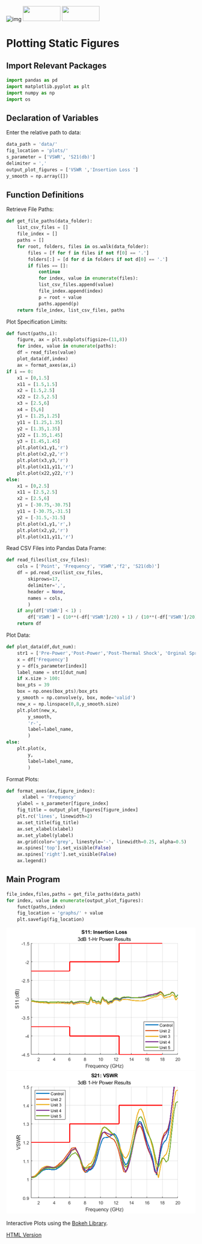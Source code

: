 ![img](https://www.python.org/static/community_logos/python-powered-w-100x40.png) 
<img src="https://upload.wikimedia.org/wikipedia/commons/thumb/e/ed/Pandas_logo.svg/1200px-Pandas_logo.svg.png" width="100" height="40">
<img src="https://en.wikipedia.org/wiki/File:NumPy_logo_2020.svg" width="100" height="40">



# Plotting Static Figures

## Import Relevant Packages

```python
import pandas as pd
import matplotlib.pyplot as plt
import numpy as np
import os
```

## Declaration of Variables

Enter the relative path to data:

```python
data_path = 'data/'
fig_location = 'plots/'
s_parameter = ['VSWR', 'S21(db)']
delimiter = ','
output_plot_figures = ['VSWR ','Insertion Loss ']
y_smooth = np.array([])
```

## Function Definitions
Retrieve File Paths:
```python
def get_file_paths(data_folder):
    list_csv_files = []
    file_index = []
    paths = []
    for root, folders, files in os.walk(data_folder): 
        files = [f for f in files if not f[0] == '.']
        folders[:] = [d for d in folders if not d[0] == '.']
        if files == []:
            continue
            for index, value in enumerate(files):
            list_csv_files.append(value)
            file_index.append(index)
            p = root + value
            paths.append(p)
    return file_index, list_csv_files, paths 
```
Plot Specification Limits:
```python
def funct(paths,i):
    figure, ax = plt.subplots(figsize=(11,8))
    for index, value in enumerate(paths):
    df = read_files(value)
    plot_data(df,index)
    ax = format_axes(ax,i)
if i == 0:
    x1 = [0,1.5]
    x11 = [1.5,1.5]
    x2 = [1.5,2.5]
    x22 = [2.5,2.5]
    x3 = [2.5,6]
    x4 = [5,6]
    y1 = [1.25,1.25]
    y11 = [1.25,1.35]
    y2 = [1.35,1.35]
    y22 = [1.35,1.45]
    y3 = [1.45,1.45]
    plt.plot(x1,y1,'r')
    plt.plot(x2,y2,'r')
    plt.plot(x3,y3,'r')
    plt.plot(x11,y11,'r')
    plt.plot(x22,y22,'r')
else:
    x1 = [0,2.5]
    x11 = [2.5,2.5]
    x2 = [2.5,6]
    y1 = [-30.75,-30.75]
    y11 = [-30.75,-31.5]
    y2 = [-31.5,-31.5]
    plt.plot(x1,y1,'r',)
    plt.plot(x2,y2,'r')
    plt.plot(x11,y11,'r')
```
Read CSV Files into Pandas Data Frame:
```python
def read_files(list_csv_files):
    cols = ['Point', 'Frequency', 'VSWR','f2', 'S21(db)']
    df = pd.read_csv(list_csv_files,
        skiprows=17,
        delimiter=',',
        header = None,
        names = cols,
        )
    if any(df['VSWR'] < 1) :
        df['VSWR'] = (10**(-df['VSWR']/20) + 1) / (10**(-df['VSWR']/20) - 1)
    return df
```
Plot Data:
```python
def plot_data(df,dut_num):
    str1 = ['Pre-Power','Post-Power','Post-Thermal Shock', 'Orginal Springs', 'Post-Power 2019']
    x = df['Frequency']
    y = df[s_parameter[index]]
    label_name = str1[dut_num]
    if x.size > 100:
    box_pts = 39
    box = np.ones(box_pts)/box_pts
    y_smooth = np.convolve(y, box, mode='valid')
    new_x = np.linspace(0,8,y_smooth.size)
    plt.plot(new_x,
        y_smooth,
        'r-',
        label=label_name,
        )
else:
    plt.plot(x,
        y,
        label=label_name,
        )
``` 
Format Plots:
```python
def format_axes(ax,figure_index):
	  xlabel = 'Frequency'
    ylabel = s_parameter[figure_index]
    fig_title = output_plot_figures[figure_index]
    plt.rc('lines', linewidth=2)
    ax.set_title(fig_title)
    ax.set_xlabel(xlabel)
    ax.set_ylabel(ylabel)
    ax.grid(color='grey', linestyle='-', linewidth=0.25, alpha=0.5)
    ax.spines['top'].set_visible(False)
    ax.spines['right'].set_visible(False)
    ax.legend()
```

## Main Program

```python
file_index,files,paths = get_file_paths(data_path)
for index, value in enumerate(output_plot_figures):
    funct(paths,index)
    fig_location = 'graphs/' + value
    plt.savefig(fig_location)
```
 


![img](1.png) ![img](2.png)

Interactive Plots using the [Bokeh Library](https://github.com/joeorozco12/Portfolio/blob/fdbbf9eb667efce51d2af57c2d712114d85b89b7/Examples/Dynamic%20Plot%20Examples/InteractivePlot.md).

[HTML Version](https://github.com/joeorozco12/Portfolio/blob/fdbbf9eb667efce51d2af57c2d712114d85b89b7/Examples/Dynamic%20Plot%20Examples/DynamicGraph.html)

